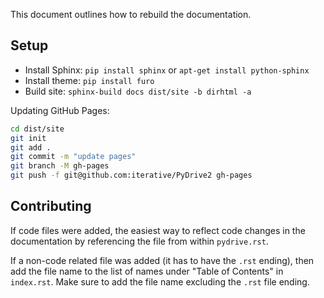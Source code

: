 This document outlines how to rebuild the documentation.

## Setup

- Install Sphinx: `pip install sphinx` or `apt-get install python-sphinx`
- Install theme: `pip install furo`
- Build site: `sphinx-build docs dist/site -b dirhtml -a`

Updating GitHub Pages:

```bash
cd dist/site
git init
git add .
git commit -m "update pages"
git branch -M gh-pages
git push -f git@github.com:iterative/PyDrive2 gh-pages
```

## Contributing

If code files were added, the easiest way to reflect code changes in the
documentation by referencing the file from within `pydrive.rst`.

If a non-code related file was added (it has to have the `.rst` ending),
then add the file name to the list of names under "Table of Contents"
in `index.rst`. Make sure to add the file name excluding the `.rst` file ending.
